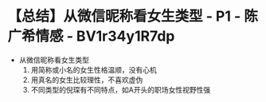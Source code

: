 # 【总结】从微信昵称看女生类型 - P1 - 陈广希情感 - BV1r34y1R7dp

-   从微信昵称看女生类型
    1.  用简称或小名的女生性格温顺，没有心机
    2.  用真名的女生比较理性，不喜欢虚伪
    3.  不同类型的倪琛有不同特点，如A开头的职场女性视野性强